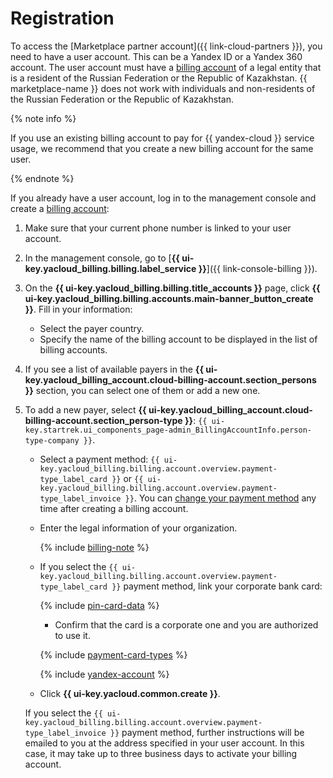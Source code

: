 # Registration

To access the [Marketplace partner account]({{ link-cloud-partners }}), you need to have a user account. This can be a Yandex ID or a Yandex 360 account. The user account must have a [billing account](../../billing/concepts/billing-account.md#ba-types) of a legal entity that is a resident of the Russian Federation or the Republic of Kazakhstan. {{ marketplace-name }} does not work with individuals and non-residents of the Russian Federation or the Republic of Kazakhstan.

{% note info %}

If you use an existing billing account to pay for {{ yandex-cloud }} service usage, we recommend that you create a new billing account for the same user.

{% endnote %}

If you already have a user account, log in to the management console and create a [billing account](../../billing/concepts/billing-account.md):

1. Make sure that your current phone number is linked to your user account.
1. In the management console, go to [**{{ ui-key.yacloud_billing.billing.label_service }}**]({{ link-console-billing }}).
1. On the **{{ ui-key.yacloud_billing.billing.title_accounts }}** page, click **{{ ui-key.yacloud_billing.billing.accounts.main-banner_button_create }}**. Fill in your information:
   * Select the payer country.
   * Specify the name of the billing account to be displayed in the list of billing accounts.
1. If you see a list of available payers in the **{{ ui-key.yacloud_billing_account.cloud-billing-account.section_persons }}** section, you can select one of them or add a new one.
1. To add a new payer, select **{{ ui-key.yacloud_billing_account.cloud-billing-account.section_person-type }}**: `{{ ui-key.startrek.ui_components_page-admin_BillingAccountInfo.person-type-company }}`.

   * Select a payment method: `{{ ui-key.yacloud_billing.billing.account.overview.payment-type_label_card }}` or `{{ ui-key.yacloud_billing.billing.account.overview.payment-type_label_invoice }}`. You can [change your payment method](../../billing/operations/change-payment-method.md) any time after creating a billing account.
   * Enter the legal information of your organization.

      {% include [billing-note](../../_includes/marketplace/billing-note.md) %}

   * If you select the `{{ ui-key.yacloud_billing.billing.account.overview.payment-type_label_card }}` payment method, link your corporate bank card:

      {% include [pin-card-data](../../_includes/billing/pin-card-data.md) %}

      * Confirm that the card is a corporate one and you are authorized to use it.

      {% include [payment-card-types](../../_includes/billing/payment-card-types.md) %}

      {% include [yandex-account](../../_includes/billing/payment-card-validation.md) %}

   * Click **{{ ui-key.yacloud.common.create }}**.

   If you select the `{{ ui-key.yacloud_billing.billing.account.overview.payment-type_label_invoice }}` payment method, further instructions will be emailed to you at the address specified in your user account. In this case, it may take up to three business days to activate your billing account.